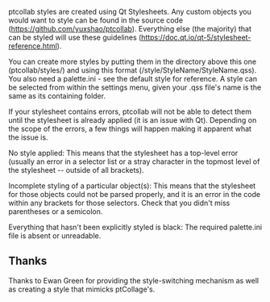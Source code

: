 ptcollab styles are created using Qt Stylesheets. Any custom objects you would want to style can
be found in the source code (https://github.com/yuxshao/ptcollab). Everything else (the majority)
that can be styled will use these guidelines (https://doc.qt.io/qt-5/stylesheet-reference.html).

You can create more styles by putting them in the directory above this one (ptcollab/styles/) and
using this format (/style/StyleName/StyleName.qss). You also need a palette.ini - see the default
style for reference. A style can be selected from within the settings menu, given your .qss file's
name is the same as its containing folder.


If your stylesheet contains errors, ptcollab will not be able to detect them until the stylesheet
is already applied (it is an issue with Qt). Depending on the scope of the errors, a few things 
will happen making it apparent what the issue is.

No style applied:
  This means that the stylesheet has a top-level error (usually an error in a selector list or
  a stray character in the topmost level of the stylesheet -- outside of all brackets).

Incomplete styling of a particular object(s):
  This means that the stylesheet for those objects could not be parsed properly, and it is an
  error in the code within any brackets for those selectors. Check that you didn't miss
  parentheses or a semicolon.

Everything that hasn't been explicitly styled is black:
  The required palette.ini file is absent or unreadable.

Thanks
------
Thanks to Ewan Green for providing the style-switching mechanism as well as
creating a style that mimicks ptCollage's.
